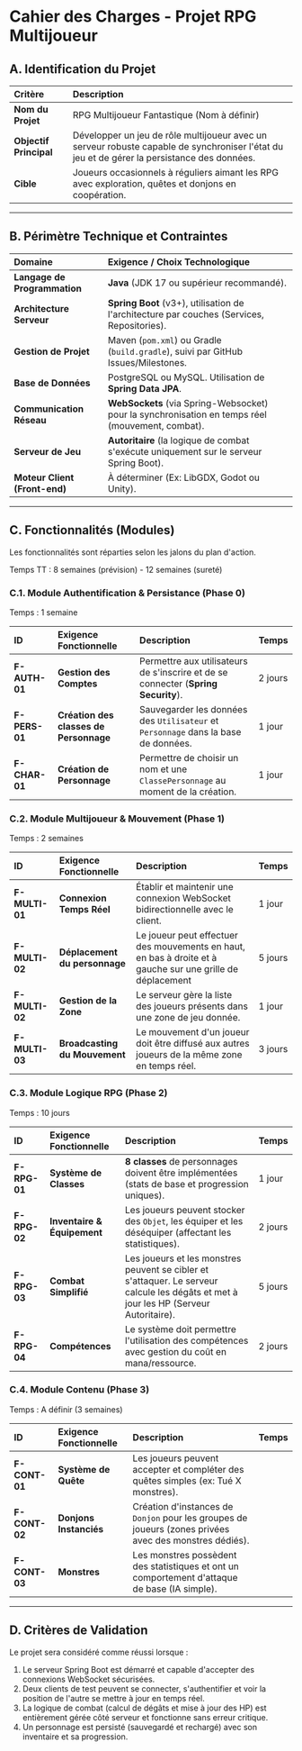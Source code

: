 # Cahier des Charges - Projet RPG Multijoueur

## A. Identification du Projet

| Critère | Description |
| :--- | :--- |
| **Nom du Projet** | RPG Multijoueur Fantastique (Nom à définir) |
| **Objectif Principal** | Développer un jeu de rôle multijoueur avec un serveur robuste capable de synchroniser l'état du jeu et de gérer la persistance des données. |
| **Cible** | Joueurs occasionnels à réguliers aimant les RPG avec exploration, quêtes et donjons en coopération. |

---

## B. Périmètre Technique et Contraintes

| Domaine | Exigence / Choix Technologique |
| :--- | :--- |
| **Langage de Programmation** | **Java** (JDK 17 ou supérieur recommandé). |
| **Architecture Serveur** | **Spring Boot** (v3+), utilisation de l'architecture par couches (Services, Repositories). |
| **Gestion de Projet** | Maven (`pom.xml`) ou Gradle (`build.gradle`), suivi par GitHub Issues/Milestones. |
| **Base de Données** | PostgreSQL ou MySQL. Utilisation de **Spring Data JPA**. |
| **Communication Réseau** | **WebSockets** (via Spring-Websocket) pour la synchronisation en temps réel (mouvement, combat). |
| **Serveur de Jeu** | **Autoritaire** (la logique de combat s'exécute uniquement sur le serveur Spring Boot). |
| **Moteur Client (Front-end)** | À déterminer (Ex: LibGDX, Godot ou Unity). |

---

## C. Fonctionnalités (Modules)

Les fonctionnalités sont réparties selon les jalons du plan d'action.

Temps TT : 8 semaines (prévision) - 12 semaines (sureté)

### C.1. Module Authentification & Persistance (Phase 0)

Temps : 1 semaine

| ID | Exigence Fonctionnelle | Description | Temps |
| :--- | :--- | :--- |-|
| **F-AUTH-01** | **Gestion des Comptes** | Permettre aux utilisateurs de s'inscrire et de se connecter (**Spring Security**). |2 jours|
| **F-PERS-01** | **Création des classes de Personnage** | Sauvegarder les données des `Utilisateur` et `Personnage` dans la base de données. |1 jour|
| **F-CHAR-01** | **Création de Personnage** | Permettre de choisir un nom et une `ClassePersonnage` au moment de la création. | 1 jour |

### C.2. Module Multijoueur & Mouvement (Phase 1)

Temps : 2 semaines

| ID | Exigence Fonctionnelle | Description | Temps |
| :--- | :--- | :--- |-|
| **F-MULTI-01** | **Connexion Temps Réel** | Établir et maintenir une connexion WebSocket bidirectionnelle avec le client. | 1 jour |
| **F-MULTI-02** | **Déplacement du personnage** | Le joueur peut effectuer des mouvements en haut, en bas à droite et à gauche sur une grille de déplacement | 5 jours |
| **F-MULTI-02** | **Gestion de la Zone** | Le serveur gère la liste des joueurs présents dans une zone de jeu donnée. | 1 jour |
| **F-MULTI-03** | **Broadcasting du Mouvement**| Le mouvement d'un joueur doit être diffusé aux autres joueurs de la même zone en temps réel. | 3 jours |

### C.3. Module Logique RPG (Phase 2)

Temps : 10 jours

| ID | Exigence Fonctionnelle | Description | Temps |
| :--- | :--- | :--- | - |
| **F-RPG-01** | **Système de Classes** | **8 classes** de personnages doivent être implémentées (stats de base et progression uniques). | 1 jour |
| **F-RPG-02** | **Inventaire & Équipement**| Les joueurs peuvent stocker des `Objet`, les équiper et les déséquiper (affectant les statistiques). | 2 jours |
| **F-RPG-03** | **Combat Simplifié** | Les joueurs et les monstres peuvent se cibler et s'attaquer. Le serveur calcule les dégâts et met à jour les HP (Serveur Autoritaire). | 5 jours |
| **F-RPG-04** | **Compétences** | Le système doit permettre l'utilisation des compétences avec gestion du coût en mana/ressource. | 2 jours |

### C.4. Module Contenu (Phase 3)


Temps : A définir (3 semaines)

| ID | Exigence Fonctionnelle | Description | Temps |
| :--- | :--- | :--- | -|
| **F-CONT-01** | **Système de Quête** | Les joueurs peuvent accepter et compléter des quêtes simples (ex: Tué X monstres). |   |
| **F-CONT-02** | **Donjons Instanciés** | Création d'instances de `Donjon` pour les groupes de joueurs (zones privées avec des monstres dédiés). |
| **F-CONT-03** | **Monstres** | Les monstres possèdent des statistiques et ont un comportement d'attaque de base (IA simple). |

---

## D. Critères de Validation

Le projet sera considéré comme réussi lorsque :

1.  Le serveur Spring Boot est démarré et capable d'accepter des connexions WebSocket sécurisées.
2.  Deux clients de test peuvent se connecter, s'authentifier et voir la position de l'autre se mettre à jour en temps réel.
3.  La logique de combat (calcul de dégâts et mise à jour des HP) est entièrement gérée côté serveur et fonctionne sans erreur critique.
4.  Un personnage est persisté (sauvegardé et rechargé) avec son inventaire et sa progression.